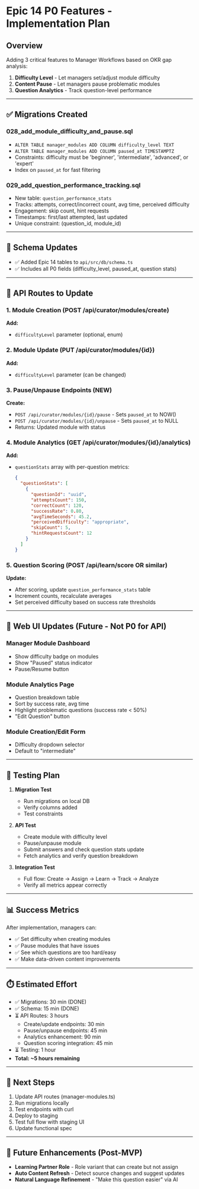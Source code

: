 # Epic 14 P0 Features - Implementation Plan

## Overview
Adding 3 critical features to Manager Workflows based on OKR gap analysis:
1. **Difficulty Level** - Let managers set/adjust module difficulty
2. **Content Pause** - Let managers pause problematic modules
3. **Question Analytics** - Track question-level performance

---

## ✅ Migrations Created

### 028_add_module_difficulty_and_pause.sql
- `ALTER TABLE manager_modules ADD COLUMN difficulty_level TEXT`
- `ALTER TABLE manager_modules ADD COLUMN paused_at TIMESTAMPTZ`
- Constraints: difficulty must be 'beginner', 'intermediate', 'advanced', or 'expert'
- Index on `paused_at` for fast filtering

### 029_add_question_performance_tracking.sql
- New table: `question_performance_stats`
- Tracks: attempts, correct/incorrect count, avg time, perceived difficulty
- Engagement: skip count, hint requests
- Timestamps: first/last attempted, last updated
- Unique constraint: (question_id, module_id)

---

## 🔧 Schema Updates
- ✅ Added Epic 14 tables to `api/src/db/schema.ts`
- ✅ Includes all P0 fields (difficulty_level, paused_at, question stats)

---

## 📝 API Routes to Update

### 1. Module Creation (POST /api/curator/modules/create)
**Add:**
- `difficultyLevel` parameter (optional, enum)

### 2. Module Update (PUT /api/curator/modules/{id})
**Add:**
- `difficultyLevel` parameter (can be changed)

### 3. Pause/Unpause Endpoints (NEW)
**Create:**
- `POST /api/curator/modules/{id}/pause` - Sets `paused_at` to NOW()
- `POST /api/curator/modules/{id}/unpause` - Sets `paused_at` to NULL
- Returns: Updated module with status

### 4. Module Analytics (GET /api/curator/modules/{id}/analytics)
**Add:**
- `questionStats` array with per-question metrics:
  ```json
  {
    "questionStats": [
      {
        "questionId": "uuid",
        "attemptsCount": 150,
        "correctCount": 120,
        "successRate": 0.80,
        "avgTimeSeconds": 45.2,
        "perceivedDifficulty": "appropriate",
        "skipCount": 5,
        "hintRequestsCount": 12
      }
    ]
  }
  ```

### 5. Question Scoring (POST /api/learn/score OR similar)
**Update:**
- After scoring, update `question_performance_stats` table
- Increment counts, recalculate averages
- Set perceived difficulty based on success rate thresholds

---

## 🎨 Web UI Updates (Future - Not P0 for API)

### Manager Module Dashboard
- Show difficulty badge on modules
- Show "Paused" status indicator
- Pause/Resume button

### Module Analytics Page
- Question breakdown table
- Sort by success rate, avg time
- Highlight problematic questions (success rate < 50%)
- "Edit Question" button

### Module Creation/Edit Form
- Difficulty dropdown selector
- Default to "intermediate"

---

## 🧪 Testing Plan

1. **Migration Test**
   - Run migrations on local DB
   - Verify columns added
   - Test constraints

2. **API Test**
   - Create module with difficulty level
   - Pause/unpause module
   - Submit answers and check question stats update
   - Fetch analytics and verify question breakdown

3. **Integration Test**
   - Full flow: Create → Assign → Learn → Track → Analyze
   - Verify all metrics appear correctly

---

## 📊 Success Metrics

After implementation, managers can:
- ✅ Set difficulty when creating modules
- ✅ Pause modules that have issues
- ✅ See which questions are too hard/easy
- ✅ Make data-driven content improvements

---

## ⏱️ Estimated Effort

- ✅ Migrations: 30 min (DONE)
- ✅ Schema: 15 min (DONE)
- ⏳ API Routes: 3 hours
  - Create/update endpoints: 30 min
  - Pause/unpause endpoints: 45 min
  - Analytics enhancement: 90 min
  - Question scoring integration: 45 min
- ⏳ Testing: 1 hour
- **Total: ~5 hours remaining**

---

## 🚀 Next Steps

1. Update API routes (manager-modules.ts)
2. Run migrations locally
3. Test endpoints with curl
4. Deploy to staging
5. Test full flow with staging UI
6. Update functional spec

---

## 📌 Future Enhancements (Post-MVP)

- **Learning Partner Role** - Role variant that can create but not assign
- **Auto Content Refresh** - Detect source changes and suggest updates
- **Natural Language Refinement** - "Make this question easier" via AI

